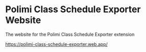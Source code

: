 # Polimi Class Schedule Exporter Website

The website for the Polimi Class Schedule Exporter extension

<https://polimi-class-schedule-exporter.web.app/>
